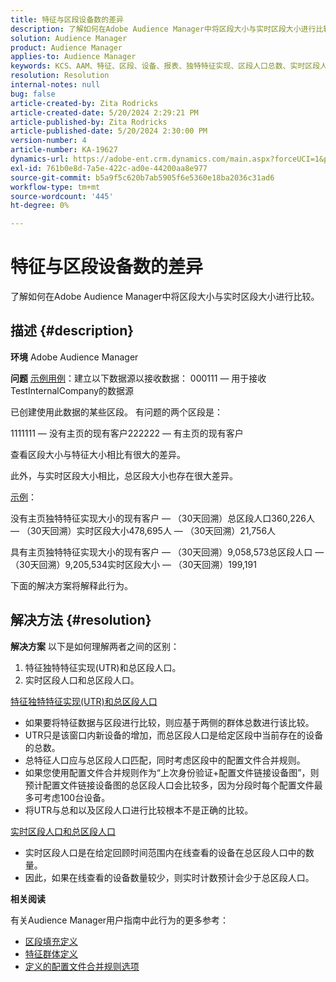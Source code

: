 ```yaml
---
title: 特征与区段设备数的差异
description: 了解如何在Adobe Audience Manager中将区段大小与实时区段大小进行比较。
solution: Audience Manager
product: Audience Manager
applies-to: Audience Manager
keywords: KCS、AAM、特征、区段、设备、报表、独特特征实现、区段人口总数、实时区段人口数、特征人口总数、最佳实践、差异、特征与区段设备数的对比、Adobe Audience Manager
resolution: Resolution
internal-notes: null
bug: false
article-created-by: Zita Rodricks
article-created-date: 5/20/2024 2:29:21 PM
article-published-by: Zita Rodricks
article-published-date: 5/20/2024 2:30:00 PM
version-number: 4
article-number: KA-19627
dynamics-url: https://adobe-ent.crm.dynamics.com/main.aspx?forceUCI=1&pagetype=entityrecord&etn=knowledgearticle&id=6c329356-b516-ef11-9f8a-6045bd006b25
exl-id: 761b0e8d-7a5e-422c-ad0e-44200aa8e977
source-git-commit: b5a9f5c620b7ab5905f6e5360e18ba2036c31ad6
workflow-type: tm+mt
source-wordcount: '445'
ht-degree: 0%

---
```


# 特征与区段设备数的差异


了解如何在Adobe Audience Manager中将区段大小与实时区段大小进行比较。

## 描述 {#description}


<b>环境</b>
Adobe Audience Manager

<b>问题</b>
<u>示例用例</u>：建立以下数据源以接收数据： 000111 — 用于接收TestInternalCompany的数据源

已创建使用此数据的某些区段。 有问题的两个区段是：

1111111 — 没有主页的现有客户222222 — 有主页的现有客户

查看区段大小与特征大小相比有很大的差异。

此外，与实时区段大小相比，总区段大小也存在很大差异。

<u>示例</u>：

没有主页独特特征实现大小的现有客户 — （30天回溯）总区段人口360,226人 — （30天回溯）实时区段大小478,695人 — （30天回溯）21,756人

具有主页独特特征实现大小的现有客户 — （30天回溯）9,058,573总区段人口 — （30天回溯）9,205,534实时区段大小 — （30天回溯）199,191



下面的解决方案将解释此行为。


## 解决方法 {#resolution}


<b>解决方案</b>
以下是如何理解两者之间的区别：
1. 特征独特特征实现(UTR)和总区段人口。
2. 实时区段人口和总区段人口。



<u>特征独特特征实现(UTR)和总区段人口</u>

- 如果要将特征数据与区段进行比较，则应基于两侧的群体总数进行该比较。
- UTR只是该窗口内新设备的增加，而总区段人口是给定区段中当前存在的设备的总数。
- 总特征人口应与总区段人口匹配，同时考虑区段中的配置文件合并规则。
- 如果您使用配置文件合并规则作为“上次身份验证+配置文件链接设备图”，则预计配置文件链接设备图的总区段人口会比较多，因为分段时每个配置文件最多可考虑100台设备。
- 将UTR与总和以及区段人口进行比较根本不是正确的比较。




<u>实时区段人口和总区段人口</u>

- 实时区段人口是在给定回顾时间范围内在线查看的设备在总区段人口中的数量。
- 因此，如果在线查看的设备数量较少，则实时计数预计会少于总区段人口。




<b>相关阅读</b>

有关Audience Manager用户指南中此行为的更多参考：

- [区段填充定义](https://experienceleague.adobe.com/docs/audience-manager/user-guide/features/segments/segment-builder-data.html?lang=en)
- [特征群体定义](https://experienceleague.adobe.com/docs/audience-manager/user-guide/features/traits/trait-details-page.html?lang=en)
- [定义的配置文件合并规则选项](https://experienceleague.adobe.com/docs/audience-manager/user-guide/features/profile-merge-rules/merge-rule-definitions.html?lang=en)
